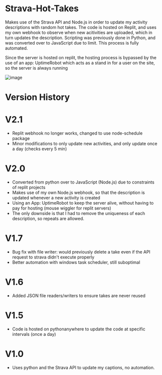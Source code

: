 # Strava-Hot-Takes
Makes use of the Strava API and Node.js in order to update my activity descriptions with random hot takes. The code is hosted on Replit, and uses my own webhook to observe when new acitivities are uploaded, which in turn updates the description. Scripting was previously done in Python, and was converted over to JavaScript due to limit. This process is fully automated.

Since the server is hosted on replit, the hosting process is bypassed by the use of an app: UptimeRobot which acts as a stand in for a user on the site, so the server is always running

![image](https://github.com/holland-cw3/Strava-Hot-Takes-v1.7/assets/101285025/c7d983fd-f63d-45fb-94bd-9adb11994c1a)

# Version History
# V2.1
  - Replit webhook no longer works, changed to use node-schedule package 
  - Minor modifications to only update new activities, and only update once a day (checks every 5 min)

# V2.0
  - Converted from python over to JavaScript (Node.js) due to constraints of replit projects
  - Makes use of my own Node.js webhook, so that the description is updated whenever a new activity is created
  - Using an App: UptimeRobot to keep the server alive, without having to pay for hosting (mouse wiggler for replit servers)
  - The only downside is that I had to remove the uniqueness of each description, so repeats are allowed.

# V1.7 
  - Bug fix with file writer: would previously delete a take even if the API request to strava didn't execute properly
  - Better automation with windows task scheduler, still suboptimal

# V1.6
  - Added JSON file readers/writers to ensure takes are never reused

# V1.5
  - Code is hosted on pythonanywhere to update the code at specific intervals (once a day)
 
# V1.0
  - Uses python and the Strava API to update my captions, no automation.
